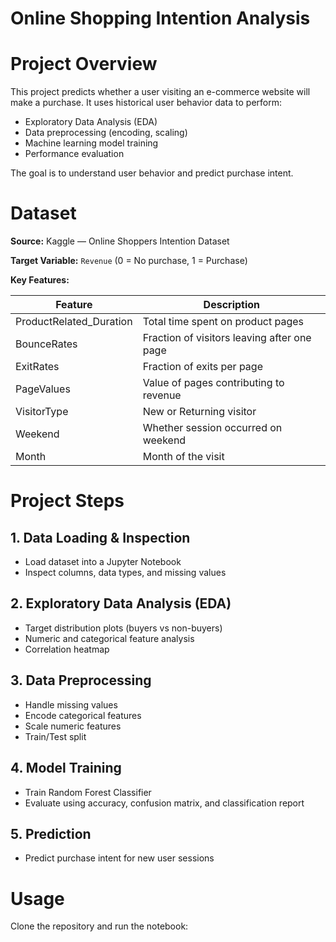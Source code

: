 # Online Shopping Intention Analysis

# Project Overview

This project predicts whether a user visiting an e-commerce website will make a purchase. It uses historical user behavior data to perform:

- Exploratory Data Analysis (EDA)
- Data preprocessing (encoding, scaling)
- Machine learning model training
- Performance evaluation

The goal is to understand user behavior and predict purchase intent.

# Dataset

**Source:** Kaggle — Online Shoppers Intention Dataset

**Target Variable:** `Revenue` (0 = No purchase, 1 = Purchase)

**Key Features:**

| Feature | Description |
|---------|-------------|
| ProductRelated_Duration | Total time spent on product pages |
| BounceRates | Fraction of visitors leaving after one page |
| ExitRates | Fraction of exits per page |
| PageValues | Value of pages contributing to revenue |
| VisitorType | New or Returning visitor |
| Weekend | Whether session occurred on weekend |
| Month | Month of the visit |

# Project Steps

## 1. Data Loading & Inspection

- Load dataset into a Jupyter Notebook
- Inspect columns, data types, and missing values

## 2. Exploratory Data Analysis (EDA)

- Target distribution plots (buyers vs non-buyers)
- Numeric and categorical feature analysis
- Correlation heatmap

## 3. Data Preprocessing

- Handle missing values
- Encode categorical features
- Scale numeric features
- Train/Test split

## 4. Model Training

- Train Random Forest Classifier
- Evaluate using accuracy, confusion matrix, and classification report

## 5. Prediction

- Predict purchase intent for new user sessions

# Usage

Clone the repository and run the notebook:

